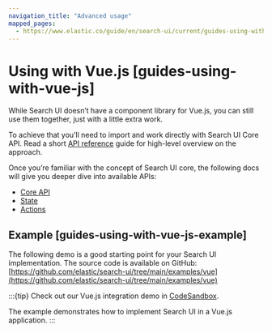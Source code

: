 ```yaml
---
navigation_title: "Advanced usage"
mapped_pages:
  - https://www.elastic.co/guide/en/search-ui/current/guides-using-with-vue-js.html
---
```


# Using with Vue.js [guides-using-with-vue-js]


While Search UI doesn’t have a component library for Vue.js, you can still use them together, just with a little extra work.

To achieve that you’ll need to import and work directly with Search UI Core API. Read a short [API reference](/reference/api-reference.md) guide for high-level overview on the approach.

Once you’re familiar with the concept of Search UI core, the following docs will give you deeper dive into available APIs:

* [Core API](/reference/api-core-configuration.md)
* [State](/reference/api-core-state.md)
* [Actions](/reference/api-core-actions.md)


## Example [guides-using-with-vue-js-example]

The following demo is a good starting point for your Search UI implementation. The source code is available on GitHub: [https://github.com/elastic/search-ui/tree/main/examples/vue](https://github.com/elastic/search-ui/tree/main/examples/vue)

:::{tip}
Check out our Vue.js integration demo in [CodeSandbox](https://codesandbox.io/embed/github/elastic/search-ui/tree/main/examples/vue).

The example demonstrates how to implement Search UI in a Vue.js application.
:::







